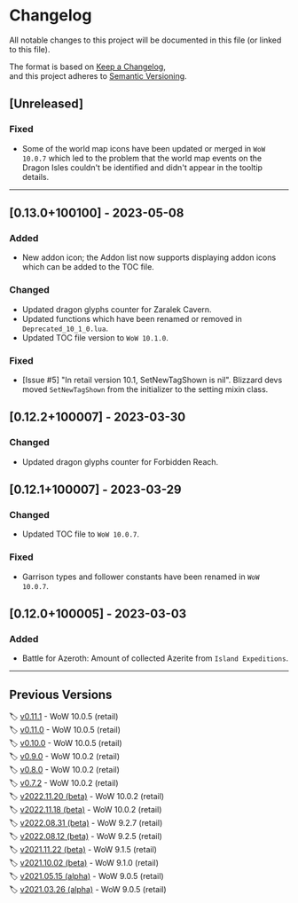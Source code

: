 # Changelog

All notable changes to this project will be documented in this file (or linked to this file).

The format is based on [Keep a Changelog](https://keepachangelog.com/en/1.0.0/), and this project adheres to [Semantic Versioning](https://semver.org/spec/v2.0.0.html).

## [Unreleased]  
  
### Fixed  
  
- Some of the world map icons have been updated or merged in `WoW 10.0.7` which led to the problem that the world map events on the Dragon Isles couldn't be identified and didn't appear in the tooltip details.  
  
----  
  
## [0.13.0+100100] - 2023-05-08  
  
### Added  
  
- New addon icon; the Addon list now supports displaying addon icons which can be added to the TOC file.  
  
### Changed  
  
- Updated dragon glyphs counter for Zaralek Cavern.  
- Updated functions which have been renamed or removed in `Deprecated_10_1_0.lua`.  
- Updated TOC file version to `WoW 10.1.0`.  
  
### Fixed  
  
- [Issue #5] "In retail version 10.1, SetNewTagShown is nil". Blizzard devs moved `SetNewTagShown` from the initializer to the setting mixin class.  
  
## [0.12.2+100007] - 2023-03-30  
  
### Changed  
  
- Updated dragon glyphs counter for Forbidden Reach.  
  
## [0.12.1+100007] - 2023-03-29  
  
### Changed  
  
- Updated TOC file to `WoW 10.0.7`.  
  
### Fixed  
  
- Garrison types and follower constants have been renamed in `WoW 10.0.7`.  
  
## [0.12.0+100005] - 2023-03-03  
  
### Added  
  
- Battle for Azeroth: Amount of collected Azerite from `Island Expeditions`.  
  
----  
  
## Previous Versions  
  
🏷️ [v0.11.1](https://www.curseforge.com/wow/addons/mission-report-button-plus/files/4394724) - WoW 10.0.5 (retail)  
🏷️ [v0.11.0](https://www.curseforge.com/wow/addons/mission-report-button-plus/files/4388074) - WoW 10.0.5 (retail)  
🏷️ [v0.10.0](https://www.curseforge.com/wow/addons/mission-report-button-plus/files/4378645) - WoW 10.0.5 (retail)  
🏷️ [v0.9.0](https://www.curseforge.com/wow/addons/mission-report-button-plus/files/4274082) - WoW 10.0.2 (retail)  
🏷️ [v0.8.0](https://www.curseforge.com/wow/addons/mission-report-button-plus/files/4173683) - WoW 10.0.2 (retail)  
🏷️ [v0.7.2](https://www.curseforge.com/wow/addons/mission-report-button-plus/files/4110896) - WoW 10.0.2 (retail)  
🏷️ [v2022.11.20 (beta)](https://www.curseforge.com/wow/addons/mission-report-button-plus/files/4099565) - WoW 10.0.2 (retail)  
🏷️ [v2022.11.18 (beta)](https://www.curseforge.com/wow/addons/mission-report-button-plus/files/4095108) - WoW 10.0.2 (retail)  
🏷️ [v2022.08.31 (beta)](https://www.curseforge.com/wow/addons/mission-report-button-plus/files/3960563) - WoW 9.2.7 (retail)  
🏷️ [v2022.08.12 (beta)](https://www.curseforge.com/wow/addons/mission-report-button-plus/files/3931064) - WoW 9.2.5 (retail)  
🏷️ [v2021.11.22 (beta)](https://www.curseforge.com/wow/addons/mission-report-button-plus/files/3534034) - WoW 9.1.5 (retail)  
🏷️ [v2021.10.02 (beta)](https://www.curseforge.com/wow/addons/mission-report-button-plus/files/3479455) - WoW 9.1.0 (retail)  
🏷️ [v2021.05.15 (alpha)](https://www.curseforge.com/wow/addons/mission-report-button-plus/files/3310841) - WoW 9.0.5 (retail)  
🏷️ [v2021.03.26 (alpha)](https://www.curseforge.com/wow/addons/mission-report-button-plus/files/3251909) - WoW 9.0.5 (retail)  
